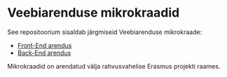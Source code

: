 # Veebiarenduse mikrokraadid

See repositoorium sisaldab järgmiseid Veebiarenduse mikrokraade:

- [Front-End arendus](./FE/README.md)
- [Back-End arendus](./BE/README.md)

Mikrokraadid on arendatud välja rahvusvahelise Erasmus projekti raames.
